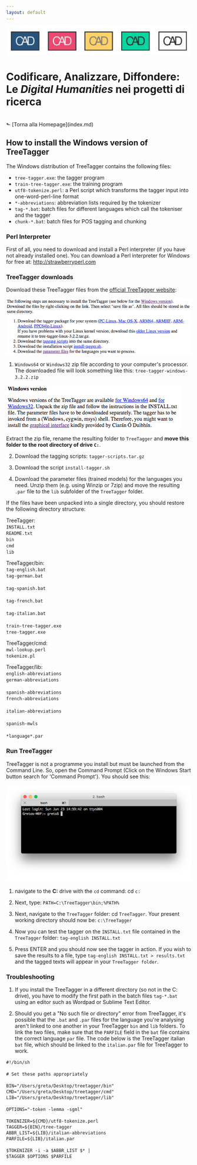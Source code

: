 ```yaml
---
layout: default
---
```


![CAD-logo](assets/img/CAD-logo-long.png)

# Codificare, Analizzare, Diffondere: <br />Le *Digital Humanities* nei progetti di ricerca
<br/>
&#11025; [Torna alla Homepage](index.md)
<br/>

## How to install the Windows version of TreeTagger                     

The Windows distribution of TreeTagger contains the following files:

- `tree-tagger.exe`: the tagger program
- `train-tree-tagger.exe`: the training program
- `utf8-tokenize.perl`: a Perl script which transforms the tagger input
into one-word-perl-line format
- `*-abbreviations`: abbreviation lists required by the tokenizer
- `tag-*.bat`: batch files for different languages which call the tokeniser and the tagger 
- `chunk-*.bat`: batch files for POS tagging and chunking


### Perl Interpreter

First of all, you need to download and install a Perl interpreter (if you have not already installed one). You can download a Perl interpreter for Windows for free at: <a href="http://strawberryperl.com" target="_blank" title="Opens in new tab">http://strawberryperl.com</a>

### TreeTagger downloads

Download these TreeTagger files from the [official TreeTagger website](https://www.cis.uni-muenchen.de/~schmid/tools/TreeTagger/):

![alt text](img/treetagger-files.png "TreeTagger files to download")

1. `Windows64` or `Windows32` zip file according to your computer's processor. The downloaded file will look something like this: `tree-tagger-windows-3.2.2.zip`

![alt text](img/windows-download.png "Windows section of TreeTagger's website")

Extract the zip file, rename the resulting folder to `TreeTagger` and **move this folder to the root directory of drive `C:`**.

2. Download the tagging scripts: `tagger-scripts.tar.gz`

3. Download the script `install-tagger.sh`

4. Download the parameter files (trained models) for the languages you need. Unzip them (e.g. using Winzip or 7zip) and move the resulting `.par` file to the `lib` subfolder of the `TreeTagger` folder.


If the files have been unpacked into a single directory, you should
restore the following directory structure:

TreeTagger:<br />
`INSTALL.txt`<br />
`README.txt`<br />
`bin`<br /> 
`cmd`<br />
`lib`

TreeTagger/bin:<br />
`tag-english.bat`<br />
`tag-german.bat`<br />  
`tag-spanish.bat`<br />         
`tag-french.bat`<br />    
`tag-italian.bat`<br />  
`train-tree-tagger.exe`<br /> 
`tree-tagger.exe`

TreeTagger/cmd:<br />
`mwl-lookup.perl`<br />
`tokenize.pl`

TreeTagger/lib:<br />
`english-abbreviations`<br /> 
`german-abbreviations`<br />   
`spanish-abbreviations`<br />
`french-abbreviations`<br />   
`italian-abbreviations`<br />  
`spanish-mwls`<br />  
`*language*.par`


### Run TreeTagger

TreeTagger is not a programme you install but must be launched from the Command Line. So, open the Command Prompt (Click on the Windows Start button search for 'Command Prompt'). You should see this:

![alt text](img/terminal.png "Command Prompt window")

1. navigate to the **C:** drive with the `cd` command: cd `c:`

2. Next, type: `PATH=C:\TreeTagger\bin;%PATH%`

3. Next, navigate to the `TreeTagger` folder: cd `TreeTagger`. Your present working directory should now be: `c:\TreeTagger`

4. Now you can test the tagger on the `INSTALL.txt` file contained in the `TreeTagger` folder: 
   `tag-english INSTALL.txt`

5. Press ENTER and you should now see the tagger in action. If you wish to save the results to a file, type `tag-english INSTALL.txt > results.txt` and the tagged texts will appear in your `TreeTagger folder`.


### Troubleshooting

1. If you install the TreeTagger in a different directory (so not in the C: drive), you have to modify the first path in the batch files `tag-*.bat` using an editor such as Wordpad or Sublime Text Editor.

2. Should you get a "No such file or directory" error from TreeTagger, it's possible that the `.bat` and `.par` files for the language you're analysing aren't linked to one another in your TreeTagger `bin` and `lib` folders. To link the two files, make sure that the `PARFILE` field in the `bat` file contains the correct language `par` file. The code below is the TreeTagger italian `bat` file, which should be linked to the `italian.par` file for TreeTagger to work.

```
#!/bin/sh

# Set these paths appropriately

BIN="/Users/greta/Desktop/treetagger/bin"
CMD="/Users/greta/Desktop/treetagger/cmd"
LIB="/Users/greta/Desktop/treetagger/lib"

OPTIONS="-token -lemma -sgml"

TOKENIZER=${CMD}/utf8-tokenize.perl
TAGGER=${BIN}/tree-tagger
ABBR_LIST=${LIB}/italian-abbreviations
PARFILE=${LIB}/italian.par

$TOKENIZER -i -a $ABBR_LIST $* |
$TAGGER $OPTIONS $PARFILE
```